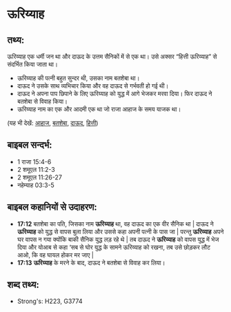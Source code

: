 # ऊरिय्याह #

## तथ्य: ##

ऊरिय्याह एक धर्मी जन था और दाऊद के उत्तम सैनिकों में से एक था। उसे अक्सर “हित्ती ऊरिय्याह” से संदर्भित किया जाता था।

* ऊरिय्याह की पत्नी बहुत सुन्दर थी, उसका नाम बतशेबा था।
* दाऊद ने उसके साथ व्यभिचार किया और वह दाऊद से गर्भवती हो गई थी।
* दाऊद ने अपना पाप छिपाने के लिए ऊरिय्याह को युद्ध में आगे भेजकर मरवा दिया। फिर दाऊद ने बतशेबा से विवाह किया।
* ऊरिय्याह नाम का एक और आदमी एक था जो राजा आहाज के समय याजक था।

(यह भी देखें: [आहाज](../ahaz.md), [बतशेबा](../bathsheba.md), [दाऊद](../david.md), [हित्ती](../hittite.md))

## बाइबल सन्दर्भ: ##

* 1 राजा 15:4-6
* 2 शमूएल 11:2-3
* 2 शमूएल 11:26-27
* नहेम्याह 03:3-5

## बाइबल कहानियों से उदाहरण: ##

* __17:12__ बतशेबा का पति, जिसका नाम __ऊरिय्याह__ था, वह दाऊद का एक वीर सैनिक था | दाऊद ने __ऊरिय्याह__ को युद्ध से वापस बुला लिया और उससे कहा अपनी पत्नी के पास जा | परन्तु __ऊरिय्याह__ अपने घर वापस न गया क्योंकि बाकी सैनिक युद्ध लड़ रहे थे | तब दाऊद ने __ऊरिय्याह__ को वापस युद्ध में भेज दिया और योआब से कहा ‘सब से घोर युद्ध के सामने ऊरिय्याह को रखना, तब उसे छोड़कर लौट आओ, कि वह घायल होकर मर जाए |
* __17:13__ __ऊरिय्याह__ के मरने के बाद, दाऊद ने बतशेबा से विवाह कर लिया।

## शब्द तथ्य: ##

* Strong's: H223, G3774

